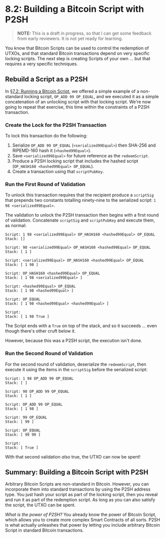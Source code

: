 # 8.2: Building a Bitcoin Script with P2SH

> **NOTE:** This is a draft in progress, so that I can get some feedback from early reviewers. It is not yet ready for learning.

You know that Bitcoin Scripts can be used to control the redemption of UTXOs, and that standard Bitcoin transactions depend on very specific locking scripts. The next step is creating Scripts of your own ... but that requires a very specific techniques.

## Rebuild a Script as a P2SH

In [§7.2: Running a Bitcoin Script](7_2_Running_a_Bitcoin_Script.md), we offered a simple example of a non-standard locking script, `OP_ADD 99 OP_EQUAL`, and we executed it as a simple concatenation of an unlocking script with that locking script. We're now going to repeat that exercise, this time within the constraints of a P2SH transaction.

### Create the Lock for the P2SH Transaction

To lock this transaction do the following:

1. Serialize `OP_ADD 99 OP_EQUAL` (`<serialized99Equal>`) then SHA-256 and RIPEMD-160 hash it (`<hashed99Equal>`).
2. Save `<serialized99Equal>` for future reference as the `redeemScript`.
3. Produce a P2SH locking script that includes the hashed script (`OP_HASH160 <hashed99Equal> OP_EQUAL`).
4. Create a transaction using that `scriptPubKey`.

### Run the First Round of Validation

To unlock this transaction requires that the recipient produce a `scriptSig` that prepends two constants totalling ninety-nine to the serialized script: `1 98 <serialized99Equal>`.

The validation to unlock the P2SH transaction then begins with a first round of validation. Concatenate `scriptSig` and `scriptPubKey` and execute them, as normal:
```
Script: 1 98 <serialized99Equal> OP_HASH160 <hashed99Equal> OP_EQUAL
Stack: []

Script: 98 <serialized99Equal> OP_HASH160 <hashed99Equal> OP_EQUAL
Stack: [ 1 ]

Script: <serialized99Equal> OP_HASH160 <hashed99Equal> OP_EQUAL
Stack: [ 1 98 ]

Script: OP_HASH160 <hashed99Equal> OP_EQUAL
Stack: [ 1 98 <serialized99Equal> ]

Script: <hashed99Equal> OP_EQUAL
Stack: [ 1 98 <hashed99Equal> ]

Script: OP_EQUAL
Stack: [ 1 98 <hashed99Equal> <hashed99Equal> ]

Script: 
Stack: [ 1 98 True ]
```
The Script ends with a `True` on top of the stack, and so it succeeds ... even though there's other cruft below it.

However, because this was a P2SH script, the execution isn't done. 

### Run the Second Round of Validation

For the second round of validation, deserialize the `redeemScript`, then execute it using the items in the `scriptSig` before the serialized script:

```
Script: 1 98 OP_ADD 99 OP_EQUAL
Stack: [ ]

Script: 98 OP_ADD 99 OP_EQUAL
Stack: [ 1 ]

Script: OP_ADD 99 OP_EQUAL
Stack: [ 1 98 ]

Script: 99 OP_EQUAL
Stack: [ 99 ]

Script: OP_EQUAL
Stack: [ 99 99 ]

Script: 
Stack: [ True ]
```
With that second validation _also_ true, the UTXO can now be spent!

## Summary: Building a Bitcoin Script with P2SH

Arbitrary Bitcoin Scripts are non-standard in Bitcoin. However, you can incorporate them into standard transactions by using the P2SH address type. You just hash your script as part of the locking script, then you reveal and run it as part of the redemption script. As long as you can also satisfy the script, the UTXO can be spent. 

_What is the power of P2SH?_ You already know the power of Bitcoin Script, which allows you to create more complex Smart Contracts of all sorts. P2SH is what actually unleashes that power by letting you include arbitrary Bitcoin Script in standard Bitcoin transactions.
